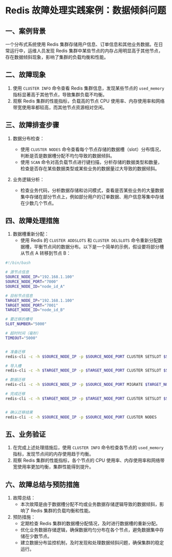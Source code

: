 # Redis 故障处理实践案例：数据倾斜问题

## 一、案例背景
一个分布式系统使用 Redis 集群存储用户信息、订单信息和其他业务数据。在日常运行中，运维人员发现 Redis 集群中某些节点的内存占用明显高于其他节点，存在数据倾斜现象，影响了集群的负载均衡和性能。


## 二、故障现象
1. 使用 `CLUSTER INFO` 命令查看 Redis 集群信息，发现某些节点的 `used_memory` 指标显著高于其他节点，导致集群负载不均衡。
2. 观察 Redis 集群的性能指标，负载高的节点 CPU 使用率、内存使用率和网络带宽使用率都较高，而其他节点资源相对空闲。


## 三、故障排查步骤
1. 数据分布检查：
    - 使用 `CLUSTER NODES` 命令查看每个节点存储的数据槽（slot）分布情况，判断是否是数据槽分配不均匀导致的数据倾斜。
    - 使用 `SCAN` 命令对高负载节点进行键扫描，分析存储的数据类型和数量，检查是否存在某些数据类型或某些业务的数据量过大导致的数据倾斜。


2. 业务逻辑分析：
    - 检查业务代码，分析数据存储和访问模式，查看是否某些业务的大量数据集中存储在部分节点上，例如部分用户的订单数据、用户信息等集中存储在少数几个节点。


## 四、故障处理措施
1. 数据槽重新分配：
    - 使用 Redis 的 `CLUSTER ADDSLOTS` 和 `CLUSTER DELSLOTS` 命令重新分配数据槽，平衡节点间的数据分布。以下是一个简单的示例，假设要将部分槽从节点 A 转移到节点 B：

```bash
#!/bin/bash

# 源节点信息
SOURCE_NODE_IP="192.168.1.100"
SOURCE_NODE_PORT="7000"
SOURCE_NODE_ID="node_id_A"

# 目标节点信息
TARGET_NODE_IP="192.168.1.100"
TARGET_NODE_PORT="7001"
TARGET_NODE_ID="node_id_B"

# 要迁移的槽号
SLOT_NUMBER="5000"

# 超时时间（毫秒）
TIMEOUT="5000"


# 准备迁移
redis-cli -c -h $SOURCE_NODE_IP -p $SOURCE_NODE_PORT CLUSTER SETSLOT $SLOT_NUMBER MIGRATING $TARGET_NODE_ID

# 导入槽
redis-cli -c -h $TARGET_NODE_IP -p $TARGET_NODE_PORT CLUSTER SETSLOT $SLOT_NUMBER IMPORTING $SOURCE_NODE_ID

# 数据迁移
redis-cli -c -h $SOURCE_NODE_IP -p $SOURCE_NODE_PORT MIGRATE $TARGET_NODE_IP $TARGET_NODE_PORT $SLOT_NUMBER 0 $TIMEOUT

# 完成迁移
redis-cli -c -h $TARGET_NODE_IP -p $TARGET_NODE_PORT CLUSTER SETSLOT $SLOT_NUMBER NODE $TARGET_NODE_ID


# 确认迁移结果
redis-cli -c -h $SOURCE_NODE_IP -p $SOURCE_NODE_PORT CLUSTER NODES

```




## 五、业务验证
1. 在完成上述处理措施后，使用 `CLUSTER INFO` 命令检查各节点的 `used_memory` 指标，发现节点间的内存使用趋于均衡。
2. 观察 Redis 集群的性能指标，各个节点的 CPU 使用率、内存使用率和网络带宽使用率更加均衡，集群性能得到提升。


## 六、故障总结与预防措施
1. 故障总结：
    - 本次故障是由于数据槽分配不均或业务数据存储逻辑导致的数据倾斜，影响了 Redis 集群的负载均衡和性能。
2. 预防措施：
    - 定期检查 Redis 集群的数据槽分配情况，及时进行数据槽的重新分配。
    - 优化业务数据存储逻辑，确保数据均匀分布在各个节点，避免数据集中存储在少数节点。
    - 建立数据分布监控机制，及时发现和处理数据倾斜问题，确保集群的稳定运行。
